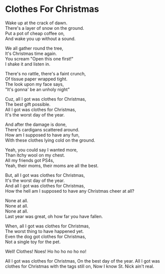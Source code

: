 Clothes For Christmas
=====================

Wake up at the crack of dawn.  
There's a layer of snow on the ground.  
Put a pot of cheap coffee on,  
And wake you up without a sound.

We all gather round the tree,  
It's Christmas time again.  
You scream "Open this one first!"  
I shake it and listen in.

There's no rattle, there's a faint crunch,  
Of tissue paper wrapped tight.  
The look upon my face says,  
"It's gonna' be an unholy night"

Cuz, all I got was clothes for Christmas,  
The best gift possible.  
All I got was clothes for Christmas,  
It's the worst day of the year.

And after the damage is done,  
There's cardigans scattered around.  
How am I supposed to have any fun,  
With these clothes lying cold on the ground.

Yeah, you could say I wanted more,  
Than itchy wool on my chest.  
All my friends got PS4s,  
Yeah, their moms, their moms are all the best.

But, all I got was clothes for Christmas,  
It's the worst day of the year.  
And all I got was clothes for Christmas,  
How the hell am I supposed to have any Christmas cheer at all?

None at all.  
None at all.  
None at all.  
Last year was great, oh how far you have fallen.

When, all I got was clothes for Christmas,  
The worst thing to have happened yet.  
Even the dog got clothes for Christmas,  
Not a single toy for the pet.  

Well!
Clothes!
Noes!
Ho ho ho no ho no!

All I got was clothes for Christmas,
On the best day of the year.
All I got was clothes for Christmas with the tags still on,
Now I know St. Nick ain't real.
